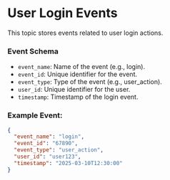 
# User Login Events

This topic stores events related to user login actions.

### Event Schema

- `event_name`: Name of the event (e.g., login).
- `event_id`: Unique identifier for the event.
- `event_type`: Type of the event (e.g., user_action).
- `user_id`: Unique identifier for the user.
- `timestamp`: Timestamp of the login event.

### Example Event:
```json
{
  "event_name": "login",
  "event_id": "67890",
  "event_type": "user_action",
  "user_id": "user123",
  "timestamp": "2025-03-10T12:30:00"
}
